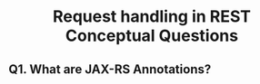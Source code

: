 <h1 Align="center">
  Request handling in REST Conceptual Questions
</h1>

## Q1. What are JAX-RS Annotations?
